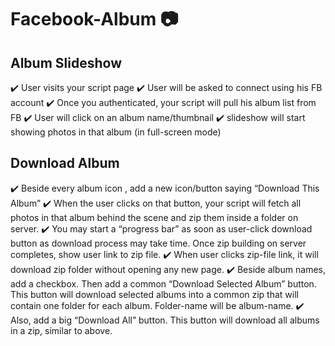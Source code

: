 # Facebook-Album :camera:

## Album Slideshow

:heavy_check_mark: User visits your script page
:heavy_check_mark: User will be asked to connect using his FB account
:heavy_check_mark: Once you authenticated, your script will pull his album list from FB
:heavy_check_mark: User will click on an album name/thumbnail
:heavy_check_mark: slideshow will start showing photos in that album (in full-screen mode)

## Download Album

:heavy_check_mark: Beside every album icon , add a new icon/button saying “Download This Album”
:heavy_check_mark: When the user clicks on that button, your script will fetch all photos in that album behind the scene and zip them inside a folder on server.
:heavy_check_mark: You may start a “progress bar” as soon as user-click download button as download process may take time.
Once zip building on server completes, show user link to zip file.
:heavy_check_mark: When user clicks zip-file link, it will download zip folder without opening any new page.
:heavy_check_mark: Beside album names, add a checkbox. Then add a common “Download Selected Album” button. This button will download selected albums into a common zip that will contain one folder for each album. Folder-name will be album-name.
:heavy_check_mark: Also, add a big “Download All” button. This button will download all albums in a zip, similar to above.
